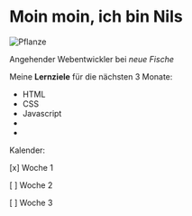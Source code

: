 # Moin moin, ich bin Nils

![Pflanze](https://user-images.githubusercontent.com/125801955/236850362-d1336789-fe62-4eea-8abc-2af267625983.png)

Angehender Webentwickler bei _neue Fische_

Meine **Lernziele** für die nächsten 3 Monate:

- HTML
- CSS
- Javascript
-
-


Kalender:

[x] Woche 1

[ ] Woche 2

[ ] Woche 3
